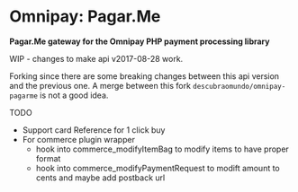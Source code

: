 # Omnipay: Pagar.Me

**Pagar.Me gateway for the Omnipay PHP payment processing library**

WIP - changes to make api v2017-08-28 work.

Forking since there are some breaking changes between this api version and the previous one. A merge between this fork `descubraomundo/omnipay-pagarme` is not a good idea.

TODO

- Support card Reference for 1 click buy
- For commerce plugin wrapper
  - hook into commerce_modifyItemBag to modify items to have proper format
  - hook into commerce_modifyPaymentRequest to modift amount to cents and maybe add postback url